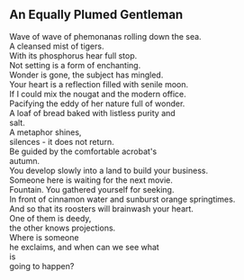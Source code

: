 An Equally Plumed Gentleman
---------------------------
Wave of wave of phemonanas rolling down the sea.  
A cleansed mist of tigers.  
With its phosphorus hear full stop.  
Not setting is a form of enchanting.  
Wonder is gone, the subject has mingled.  
Your heart is a reflection filled with senile moon.  
If I could mix the nougat and the modern office.  
Pacifying the eddy of her nature full of wonder.  
A loaf of bread baked with listless purity and  
salt.  
A metaphor shines,  
silences - it does not return.  
Be guided by the comfortable acrobat's  
autumn.  
You develop slowly into a land to build your business.  
Someone here is waiting for the next movie.  
Fountain. You gathered yourself for seeking.  
In front of cinnamon water and sunburst orange springtimes.  
And so that its roosters will brainwash your heart.  
One of them is deedy,  
the other knows projections.  
Where is someone  
he exclaims, and when can we see what  
is  
going to happen?  
